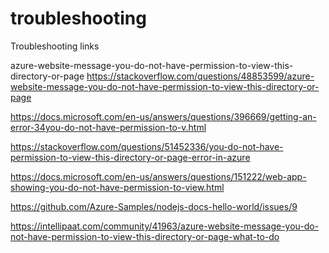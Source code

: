 # troubleshooting
Troubleshooting links

azure-website-message-you-do-not-have-permission-to-view-this-directory-or-page
https://stackoverflow.com/questions/48853599/azure-website-message-you-do-not-have-permission-to-view-this-directory-or-page

https://docs.microsoft.com/en-us/answers/questions/396669/getting-an-error-34you-do-not-have-permission-to-v.html

https://stackoverflow.com/questions/51452336/you-do-not-have-permission-to-view-this-directory-or-page-error-in-azure

https://docs.microsoft.com/en-us/answers/questions/151222/web-app-showing-you-do-not-have-permission-to-view.html

https://github.com/Azure-Samples/nodejs-docs-hello-world/issues/9

https://intellipaat.com/community/41963/azure-website-message-you-do-not-have-permission-to-view-this-directory-or-page-what-to-do



